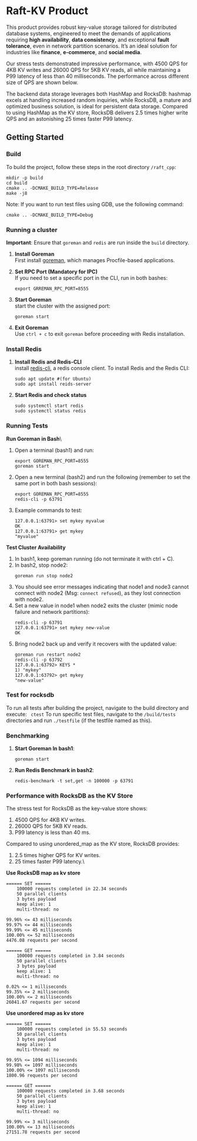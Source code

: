 # Raft-KV Product

This product provides robust key-value storage tailored for distributed database systems, engineered to meet the demands of applications requiring **high availability**, **data consistency**, and exceptional **fault tolerance**, even in network partition scenarios. It’s an ideal solution for industries like **finance**, **e-commerce**, and **social media**.

Our stress tests demonstrated impressive performance, with 4500 QPS for 4KB KV writes and 26000 QPS for 5KB KV reads, all while maintaining a P99 latency of less than 40 milliseconds. The performance across different size of QPS are shown below.

The backend data storage leverages both HashMap and RocksDB: hashmap excels at handling increased random inquiries, while RocksDB, a mature and optimized business solution, is ideal for persistent data storage. Compared to using HashMap as the KV store, RocksDB delivers 2.5 times higher write QPS and an astonishing 25 times faster P99 latency.



## Getting Started

### Build
To build the project, follow these steps in the root directory `/raft_cpp`:

    mkdir -p build
    cd build
    cmake .. -DCMAKE_BUILD_TYPE=Release 
    make -j8
    
Note: If you want to run test files using GDB, use the following command:

    cmake .. -DCMAKE_BUILD_TYPE=Debug


### Running a cluster
**Important**: Ensure that `goreman` and `redis` are run inside the `build` directory.

1. **Install Goreman**\
First install [goreman](https://github.com/mattn/goreman), which manages Procfile-based applications.
2. **Set RPC Port (Mandatory for IPC)**\
If you need to set a specific port in the CLI, run in both bashes:

    ```
    export GRREMAN_RPC_PORT=8555
3. **Start Goreman**\
start the cluster with the assigned port:
    ```
    goreman start
4. **Exit Goreman**\
Use `ctrl + c` to exit `goreman` before proceeding with Redis installation.
    
### Install Redis
1. **Install Redis and Redis-CLI**\
install [redis-cli](https://github.com/antirez/redis), a redis console client. To install Redis and the Redis CLI:
    ```
    sudo apt update #(for Ubuntu)
    sudo apt install reids-server
2. **Start Redis and check status**
    ```
    sudo systemctl start redis
    sudo systemctl status redis

### Running Tests
**Run Goreman in Bash**\
1. Open a terminal (bash1) and run:
    ``` 
    export GOREMAN_RPC_PORT=8555
    goreman start
2. Open a new terminal (bash2) and run the following (remember to set the same port in both bash sessions):
    ```
    export GOREMAN_RPC_PORT=8555
    redis-cli -p 63791
3. Example commands to test:
    ```
    127.0.0.1:63791> set mykey myvalue
    OK
    127.0.0.1:63791> get mykey
    "myvalue"

**Test Cluster Availability**
1. In bash1, keep goreman running (do not terminate it with ctrl + C).
2. In bash2, stop node2:
    ```
    goreman run stop node2
3. You should see error messages indicating that node1 and node3 cannot connect with node2 (Msg: `connect refused`), as they lost connection with node2.
4. Set a new value in node1 when node2 exits the cluster (mimic node failure and network partitions):
    ```
    redis-cli -p 63791
    127.0.0.1:63791> set mykey new-value
    OK
5. Bring node2 back up and verify it recovers with the updated value:
    ```
    goreman run restart node2
    redis-cli -p 63792
    127.0.0.1:63792> KEYS *
    1) "mykey"
    127.0.0.1:63792> get mykey
    "new-value"

### Test for rocksdb
To run all tests after building the project, navigate to the build directory and execute: 
    ```
    ctest```
To run specific test files, navigate to the `/build/tests` directories and run `./testfile` (if the testfile named as this).

### Benchmarking
1. **Start Goreman In bash1**:
    ```
    goreman start
2. **Run Redis Benchmark in bash2**:
    ```
    redis-benchmark -t set,get -n 100000 -p 63791
### Performance with RocksDB as the KV Store
The stress test for RocksDB as the key-value store shows:
1. 4500 QPS for 4KB KV writes.
2. 26000 QPS for 5KB KV reads.
3. P99 latency is less than 40 ms.

Compared to using unordered_map as the KV store, RocksDB provides:
1. 2.5 times higher QPS for KV writes.
2. 25 times faster P99 latency.\

**Use RocksDB map as kv store**

    ====== SET ======
        100000 requests completed in 22.34 seconds
        50 parallel clients
        3 bytes payload
        keep alive: 1
        multi-thread: no

    99.96% <= 43 milliseconds
    99.97% <= 44 milliseconds
    99.99% <= 45 milliseconds
    100.00% <= 52 milliseconds
    4476.08 requests per second

    ====== GET ======
        100000 requests completed in 3.84 seconds
        50 parallel clients
        3 bytes payload
        keep alive: 1
        multi-thread: no

    0.02% <= 1 milliseconds
    99.35% <= 2 milliseconds
    100.00% <= 2 milliseconds
    26041.67 requests per second

**Use unordered map as kv store**

    ====== SET ======
        100000 requests completed in 55.53 seconds
        50 parallel clients
        3 bytes payload
        keep alive: 1
        multi-thread: no

    99.95% <= 1094 milliseconds
    99.98% <= 1097 milliseconds
    100.00% <= 1097 milliseconds
    1800.96 requests per second

    ====== GET ======
        100000 requests completed in 3.68 seconds
        50 parallel clients
        3 bytes payload
        keep alive: 1
        multi-thread: no

    99.99% <= 3 milliseconds
    100.00% <= 13 milliseconds
    27151.78 requests per second
    
    
    
    
    
    
    

